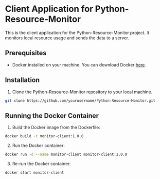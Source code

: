 # Client Application for Python-Resource-Monitor

This is the client application for the Python-Resource-Monitor project. It monitors local resource usage and sends the data to a server.

## Prerequisites

- Docker installed on your machine. You can download Docker [here](https://www.docker.com/products/docker-desktop).

## Installation

1. Clone the Python-Resource-Monitor repository to your local machine.

```sh
git clone https://github.com/yourusername/Python-Resource-Monitor.git
```

## Running the Docker Container

1. Build the Docker image from the Dockerfile:

```sh
docker build -t monitor-client:1.0.0 .
```

2. Run the Docker container: 

```sh
docker run -d --name monitor-client monitor-client:1.0.0
```

3. Re-run the Docker container:

```sh
docker start monitor-client
```